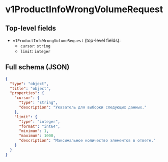 # v1ProductInfoWrongVolumeRequest

## Top-level fields
- `v1ProductInfoWrongVolumeRequest` (top-level fields):
  - `cursor`: `string`
  - `limit`: `integer`

## Full schema (JSON)
```json
{
  "type": "object",
  "title": "object",
  "properties": {
    "cursor": {
      "type": "string",
      "description": "Указатель для выборки следующих данных."
    },
    "limit": {
      "type": "integer",
      "format": "int64",
      "minimum": 1,
      "maximum": 1000,
      "description": "Максимальное количество элементов в ответе."
    }
  }
}
```
